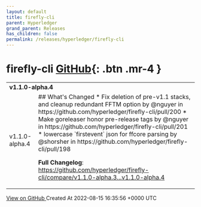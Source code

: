 ```yaml
---
layout: default
title: firefly-cli
parent: Hyperledger
grand_parent: Releases
has_children: false
permalink: /releases/hyperledger/firefly-cli
---
```


# firefly-cli <span class="fs-3 right-align">[GitHub](https://github.com/hyperledger/firefly-cli){: .btn .mr-4 }</span>


<div>
    <table>
        <tr>
            <td colspan="2">
                <b>
                    v1.1.0-alpha.4
                </b>
            </td>
        </tr>
        <tr>
            <td>
                <span class="chip">
                    v1.1.0-alpha.4
                </span>
            </td>
            <td>
                ## What's Changed
* Fix deletion of pre-v1.1 stacks, and cleanup redundant FFTM option by @nguyer in https://github.com/hyperledger/firefly-cli/pull/200
* Make goreleaser honor pre-release tags by @nguyer in https://github.com/hyperledger/firefly-cli/pull/201
* lowercase `firstevent` json for ffcore parsing by @shorsher in https://github.com/hyperledger/firefly-cli/pull/198


**Full Changelog**: https://github.com/hyperledger/firefly-cli/compare/v1.1.0-alpha.3...v1.1.0-alpha.4
            </td>
        </tr>
    </table>
    <a href="https://github.com/hyperledger/firefly-cli/releases/tag/v1.1.0-alpha.4" class=".btn">
        View on GitHub
    </a>
    <span class="right-align">
        Created At 2022-08-15 16:35:56 +0000 UTC
    </span>
</div>

